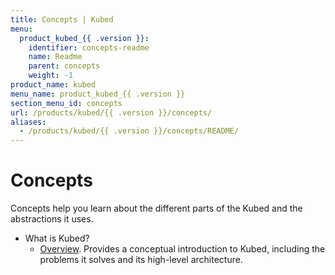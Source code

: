 ```yaml
---
title: Concepts | Kubed
menu:
  product_kubed_{{ .version }}:
    identifier: concepts-readme
    name: Readme
    parent: concepts
    weight: -1
product_name: kubed
menu_name: product_kubed_{{ .version }}
section_menu_id: concepts
url: /products/kubed/{{ .version }}/concepts/
aliases:
  - /products/kubed/{{ .version }}/concepts/README/
---
```


# Concepts

Concepts help you learn about the different parts of the Kubed and the abstractions it uses.

- What is Kubed?
  - [Overview](/docs/concepts/what-is-kubed/overview.md). Provides a conceptual introduction to Kubed, including the problems it solves and its high-level architecture.
